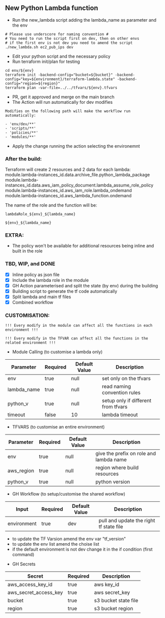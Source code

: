 ## New Python Lambda function ##

- Run the new_lambda script adding the lambda_name as parameter and the env
```
# Please use underscore for naming convention #
# You need to run the script first on dev, then on other envs
# if the first env is not dev you need to amend the script
./new_lambda.sh ec2_pub_ips dev
```
- Edit your python script and the necessary policy
- Run terraform init/plan for testing
```
cd env/${env}
terraform init -backend-config="bucket=${bucket}" -backend-config="key=${environment}/terraform-lambda.state" -backend-config="region=${region}"
terraform plan -var-file=../../tfvars/${env}.tfvars
```
- PR, get it approved and merge on the main branch
- The Action will run automatically for dev modifies
```
Modifies on the following path will make the workflow run automatically:

- 'env/dev/**'
- 'scripts/**'
- 'policies/**'
- 'modules/**'
```

- Apply the change running the action selecting the environemnt

### After the build: ###

Terraform will create 2 resources and 2 data for each lambda:
module.lambda-instances_id.data.archive_file.python_lambda_package
module.lambda-instances_id.data.aws_iam_policy_document.lambda_assume_role_policy
module.lambda-instances_id.aws_iam_role.lambda_ondemand
module.lambda-instances_id.aws_lambda_function.ondemand

The name of the role and the function will be:

```
lambdaRole_${env}_${lambda_name}

${env}_${lambda_name}
```

### EXTRA: ###
- The policy won't be available for additional resources being inline and built in the role

### TBD, WIP, and DONE ###
- [X] Inline policy as json file 
- [X] Include the lambda role in the module
- [X] GH Action parameterised and split the state (by env) during the building
- [X] Building script to generate the tf code automatically
- [X] Split lambda and main tf files
- [X] Combined workflow

### CUSTOMISATION: ###
```
!!! Every modify in the module can affect all the functions in each environment !!!

!!! Every modify in the TFVAR can affect all the functions in the related environment !!!
```
- Module Calling (to customise a lambda only)

| Parameter   | Required | Default Value | Description                         |
| ----------- | -------- | ------------- | ----------------------------------- |
| env         | true     | null          | set only on the tfvars              |
| lambda_name | true     | null          | read naming convention rules        |
| python_v    | true     | null          | setup only if different from tfvars |
| timeout     | false    | 10            | lambda timeout                      |

- TFVARS (to customise an entire environment)

| Parameter  | Required | Default Value | Description                             |
| ---------- | -------- | ------------- | --------------------------------------- |
| env        | true     | null          | give the prefix on role and lambda name |
| aws_region | true     | null          | region where build resources            |
| python_v   | true     | null          | python version                          |

- GH Workflow (to setup/customise the shared workflow)

| Input       | Required | Default Value | Description                             |
| ----------- | -------- | ------------- | --------------------------------------- |
| environment | true     | dev           | pull and update the right tf state file |

* to update the TF Varsion amend the env var "tf_version"
* to update the env list amend the choise list
* if the default environment is not dev change it in the if condition (first command)

- GH Secrets

| Secret                | Required | Description          |
| --------------------- | -------- | -------------------- |
| aws_access_key_id     | true     | aws key_id           |
| aws_secret_access_key | true     | aws secret_key       |
| bucket                | true     | s3 bucket state file |
| region                | true     | s3 bucket region     |